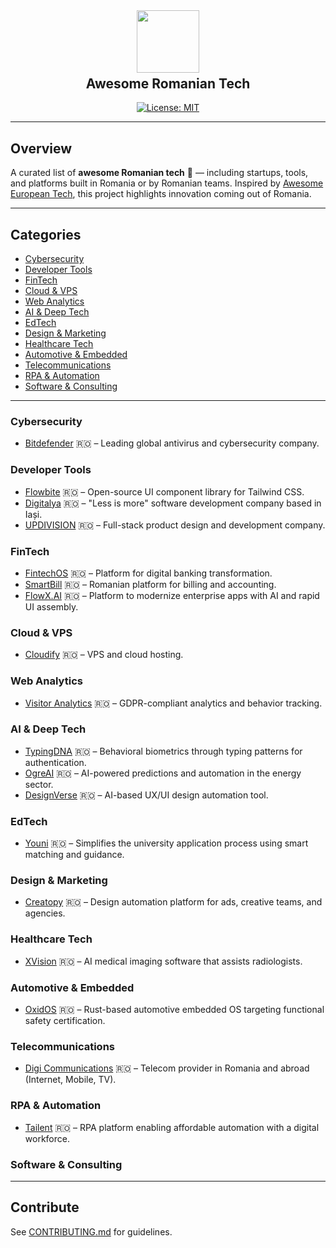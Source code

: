 <div align="center">
  <img src="https://upload.wikimedia.org/wikipedia/commons/7/73/Flag_of_Romania.svg" width="100" />
  <h2 style="margin-top: 5px;">Awesome Romanian Tech</h2>
  <p>
    <a href="https://github.com/teodorsavin/Awesome-Romanian-Tech/blob/master/LICENSE">
      <img alt="License: MIT" src="https://img.shields.io/badge/License-MIT-yellow.svg" />
    </a>
  </p>
</div>

---

## Overview

A curated list of **awesome Romanian tech** 🚀 — including startups, tools, and platforms built in Romania or by Romanian teams. Inspired by [Awesome European Tech](https://github.com/uscneps/Awesome-European-Tech), this project highlights innovation coming out of Romania.

---

## Categories

- [Cybersecurity](#cybersecurity)
- [Developer Tools](#developer-tools)
- [FinTech](#fintech)
- [Cloud & VPS](#cloud--vps)
- [Web Analytics](#web-analytics)
- [AI & Deep Tech](#ai--deep-tech)
- [EdTech](#edtech)
- [Design & Marketing](#design--marketing)
- [Healthcare Tech](#healthcare-tech)
- [Automotive & Embedded](#automotive--embedded)
- [Telecommunications](#telecommunications)
- [RPA & Automation](#rpa--automation)
- [Software & Consulting](#software--consulting)

---

### Cybersecurity
- [Bitdefender](https://www.bitdefender.com/) 🇷🇴 – Leading global antivirus and cybersecurity company.

### Developer Tools
- [Flowbite](https://flowbite.com) 🇷🇴 – Open-source UI component library for Tailwind CSS.
- [Digitalya](https://digitalya.co) 🇷🇴 – "Less is more" software development company based in Iași.
- [UPDIVISION](https://updivision.com) 🇷🇴 – Full-stack product design and development company.

### FinTech
- [FintechOS](https://www.fintechos.com/) 🇷🇴 – Platform for digital banking transformation.
- [SmartBill](https://www.smartbill.ro/) 🇷🇴 – Romanian platform for billing and accounting.
- [FlowX.AI](https://www.flowx.ai) 🇷🇴 – Platform to modernize enterprise apps with AI and rapid UI assembly.

### Cloud & VPS
- [Cloudify](https://cloudify.ro) 🇷🇴 – VPS and cloud hosting.

### Web Analytics
- [Visitor Analytics](https://www.visitor-analytics.io) 🇷🇴 – GDPR-compliant analytics and behavior tracking.

### AI & Deep Tech
- [TypingDNA](https://www.typingdna.com) 🇷🇴 – Behavioral biometrics through typing patterns for authentication.
- [OgreAI](https://ogre.ai) 🇷🇴 – AI-powered predictions and automation in the energy sector.
- [DesignVerse](https://designverse.io) 🇷🇴 – AI-based UX/UI design automation tool.

### EdTech
- [Youni](https://youni.ro) 🇷🇴 – Simplifies the university application process using smart matching and guidance.

### Design & Marketing
- [Creatopy](https://www.creatopy.com) 🇷🇴 – Design automation platform for ads, creative teams, and agencies.

### Healthcare Tech
- [XVision](https://xvision.app) 🇷🇴 – AI medical imaging software that assists radiologists.

### Automotive & Embedded
- [OxidOS](https://oxid-os.com) 🇷🇴 – Rust-based automotive embedded OS targeting functional safety certification.

### Telecommunications
- [Digi Communications](https://www.digi-communications.ro) 🇷🇴 – Telecom provider in Romania and abroad (Internet, Mobile, TV).

### RPA & Automation
- [Tailent](https://tailent.com) 🇷🇴 – RPA platform enabling affordable automation with a digital workforce.

### Software & Consulting


---

## Contribute

See [CONTRIBUTING.md](.github/CONTRIBUTING.md) for guidelines.
